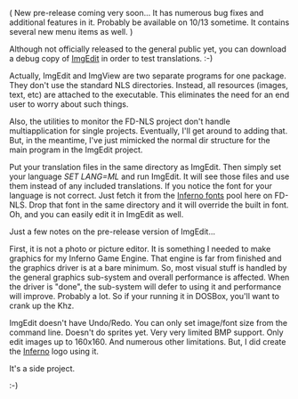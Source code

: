 ( New pre-release coming very soon... It has numerous bug fixes and additional
features in it. Probably be available on 10/13 sometime. It contains several
new menu items as well. )

Although not officially released to the general public yet, you can download
a debug copy of [ImgEdit](https://fd.lod.bz/Members-Only/imgedit-211014.zip) in
order to test translations. :-)

Actually, ImgEdit and ImgView are two separate programs for one package.  They
don't use the standard NLS directories. Instead, all resources (images, text,
etc) are attached to the executable. This eliminates the need for an end user
to worry about such things.

Also, the utilities to monitor the FD-NLS project don't handle multiapplication
for single projects. Eventually, I'll get around to adding that. But, in the
meantime, I've just mimicked the normal dir structure for the main program
in the ImgEdit project.

Put your translation files in the same directory as ImgEdit. Then simply set
your language *SET LANG=ML* and run ImgEdit. It will see those files and
use them instead of any included translations. If you notice the font for your
language is not correct. Just fetch it from the
[Inferno fonts](https://github.com/shidel/fd-nls/tree/master/inferno/fonts)
pool here on FD-NLS. Drop that font in the same directory and it will override
the built in font. Oh, and you can easily edit it in ImgEdit as well.

Just a few notes on the pre-release version of ImgEdit...

First, it is not a photo or picture editor. It is something I needed to make
graphics for my Inferno Game Engine. That engine is far from finished and the
graphics driver is at a bare minimum. So, most visual stuff is handled by the
general graphics sub-system and overall performance is affected. When the
driver is "done", the sub-system will defer to using it and performance will
improve. Probably a lot. So if your running it in DOSBox, you'll want to
crank up the Khz.

ImgEdit doesn't have Undo/Redo. You can only set image/font size from the
command line. Doesn't do sprites yet. Very very limited BMP support. Only edit
images up to 160x160. And numerous other limitations.  But, I did create the
[Inferno](https://gitlab.com/DOSx86/inferno) logo using it.

It's a side project.

:-)

